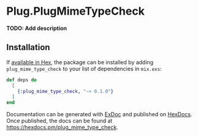 # Plug.PlugMimeTypeCheck

**TODO: Add description**

## Installation

If [available in Hex](https://hex.pm/docs/publish), the package can be installed
by adding `plug_mime_type_check` to your list of dependencies in `mix.exs`:

```elixir
def deps do
  [
    {:plug_mime_type_check, "~> 0.1.0"}
  ]
end
```

Documentation can be generated with [ExDoc](https://github.com/elixir-lang/ex_doc)
and published on [HexDocs](https://hexdocs.pm). Once published, the docs can
be found at <https://hexdocs.pm/plug_mime_type_check>.
